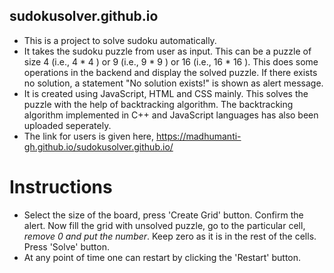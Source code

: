 ## sudokusolver.github.io
- This is a project to solve sudoku automatically.
- It takes the sudoku puzzle from user as input. This can be a puzzle of size 4 (i.e., 4 * 4 ) or 9 (i.e., 9 * 9 ) or 16 (i.e., 16 * 16 ). This does some operations in the backend and display the solved puzzle. If there exists no solution, a statement "No solution exists!" is shown as alert message.
- It is created using JavaScript, HTML and CSS mainly. This solves the puzzle with the help of backtracking algorithm. The backtracking algorithm implemented in C++ and JavaScript languages has also been uploaded seperately.
- The link for users is given here,
https://madhumanti-gh.github.io/sudokusolver.github.io/ 

# Instructions
- Select the size of the board, press 'Create Grid' button. Confirm the alert. Now fill the grid with unsolved puzzle, go to the particular cell, *remove 0 and put the number*. Keep zero as it is in the rest of the cells. Press 'Solve' button.
- At any point of time one can restart by clicking the 'Restart' button.
